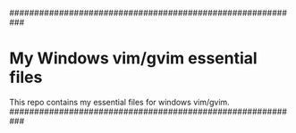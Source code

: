 ###########################################################
#            My Windows vim/gvim essential files           #

This repo contains my essential files for windows vim/gvim.
###########################################################
